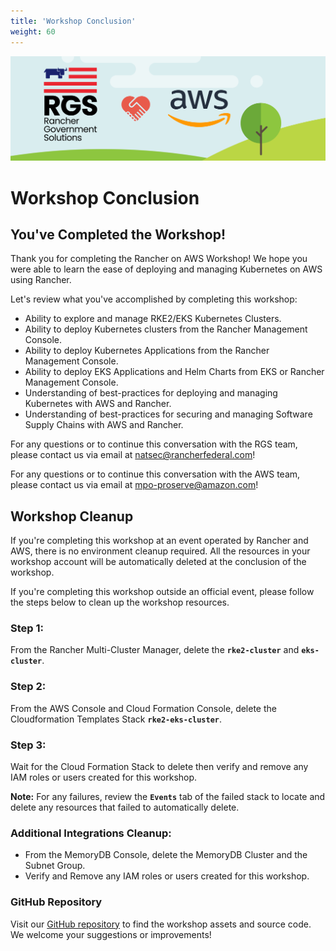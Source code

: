 ```yaml
---
title: 'Workshop Conclusion'
weight: 60
---
```


![rgs-aws-banner](/static/images/rgs-aws-banner.png)

# Workshop Conclusion

## You've Completed the Workshop!
Thank you for completing the Rancher on AWS Workshop! We hope you were able to learn the ease of deploying and managing Kubernetes on AWS using Rancher.

Let's review what you've accomplished by completing this workshop:

- Ability to explore and manage RKE2/EKS Kubernetes Clusters.
- Ability to deploy Kubernetes clusters from the Rancher Management Console.
- Ability to deploy Kubernetes Applications from the Rancher Management Console.
- Ability to deploy EKS Applications and Helm Charts from EKS or Rancher Management Console.
- Understanding of best-practices for deploying and managing Kubernetes with AWS and Rancher.
- Understanding of best-practices for securing and managing Software Supply Chains with AWS and Rancher.

For any questions or to continue this conversation with the RGS team, please contact us via email at natsec@rancherfederal.com!

For any questions or to continue this conversation with the AWS team, please contact us via email at mpo-proserve@amazon.com!

## Workshop Cleanup
If you're completing this workshop at an event operated by Rancher and AWS, there is no environment cleanup required. All the resources in your workshop account will be automatically deleted at the conclusion of the workshop.

If you're completing this workshop outside an official event, please follow the steps below to clean up the workshop resources.

### Step 1:
From the Rancher Multi-Cluster Manager, delete the **`rke2-cluster`** and **`eks-cluster`**.

### Step 2:
From the AWS Console and Cloud Formation Console, delete the Cloudformation Templates Stack **`rke2-eks-cluster`**.

### Step 3:
Wait for the Cloud Formation Stack to delete then verify and remove any IAM roles or users created for this workshop.

**Note:** For any failures, review the **`Events`** tab of the failed stack to locate and delete any resources that failed to automatically delete.

### Additional Integrations Cleanup:
- From the MemoryDB Console, delete the MemoryDB Cluster and the Subnet Group.
- Verify and Remove any IAM roles or users created for this workshop.

### GitHub Repository
Visit our [GitHub repository](https://github.com/aws-samples/rancher-on-aws-workshop) to find the workshop assets and source code. We welcome your suggestions or improvements!
